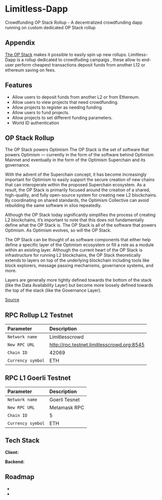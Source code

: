 
# Limitless-Dapp

Crowdfunding OP Stack Rollup - A decentralized crowdfunding dapp running on custom dedicated OP Stack rollup


## Appendix

[The OP Stack](https://stack.optimism.io/#the-op-stack-powers-optimism) makes it possible to easily spin up new rollups. Limitless-Dapp is a rollup dedicated to crowdfuding campaigs , these allow to end-user perform cheapest transactions deposit funds from another L12 or ethereum saving on fees.


## Features

- Allow users to deposit funds from another L2 or from Ethereum.
- Allow users to view projects that need crowdfunding.
- Allow projects to register as needing funding.
- Allow users to fund projects.
- Allow projects to set different funding parameters.
- World ID authentication


## OP Stack Rollup 

The OP Stack powers Optimism
The OP Stack is the set of software that powers Optimism — currently in the form of the software behind Optimism Mainnet and eventually in the form of the Optimism Superchain and its governance.

With the advent of the Superchain concept, it has become increasingly important for Optimism to easily support the secure creation of new chains that can interoperate within the proposed Superchain ecosystem. As a result, the OP Stack is primarily focused around the creation of a shared, high-quality, and fully open-source system for creating new L2 blockchains. By coordinating on shared standards, the Optimism Collective can avoid rebuilding the same software in silos repeatedly.

Although the OP Stack today significantly simplifies the process of creating L2 blockchains, it’s important to note that this does not fundamentally define what the OP Stack is. The OP Stack is all of the software that powers Optimism. As Optimism evolves, so will the OP Stack.

The OP Stack can be thought of as software components that either help define a specific layer of the Optimism ecosystem or fill a role as a module within an existing layer. Although the current heart of the OP Stack is infrastructure for running L2 blockchains, the OP Stack theoretically extends to layers on top of the underlying blockchain including tools like block explorers, message passing mechanisms, governance systems, and more.

Layers are generally more tightly defined towards the bottom of the stack (like the Data Availability Layer) but become more loosely defined towards the top of the stack (like the Governance Layer).

[Source](https://stack.optimism.io/#the-op-stack-powers-optimism)

## RPC Rollup L2 Testnet



| Parameter | Description                |
| :-------- | :------------------------- |
| `Network name` |Limitlesscrowd|
| `New RPC URL` |http://rpc.testnet.limitlesscrowd.org:8545|
| `Chain ID` |42069|
| `Currency symbol` |ETH|


## RPC L1 Goerli Testnet



| Parameter | Description                |
| :-------- | :------------------------- |
| `Network name` |Goerli Tesnet|
| `New RPC URL` | Metamask RPC|
| `Chain ID` |5|
| `Currency symbol` |ETH|







## Tech Stack

**Client:**

**Backend:** 


## Roadmap

- 

- 




